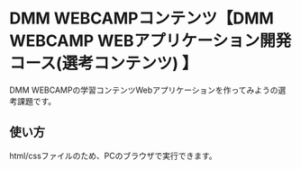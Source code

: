 # DMM WEBCAMPコンテンツ【DMM WEBCAMP WEBアプリケーション開発コース(選考コンテンツ) 】
DMM WEBCAMPの学習コンテンツWebアプリケーションを作ってみようの選考課題です。
## 使い方
html/cssファイルのため、PCのブラウザで実行できます。
